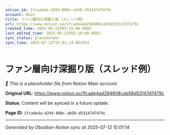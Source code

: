 ```yaml
---
notion_id: 1fcade4a-d294-808c-ab58-d53147d7479c
account: Main
title: ファン層向け深掘り版（スレッド例）
url: https://www.notion.so/1fcade4ad294808cab58d53147d7479c
created_time: 2025-05-23T03:19:00.000Z
last_edited_time: 2025-05-23T03:19:00.000Z
sync_status: placeholder
sync_time: 2025-07-12T15:01:14.961914
---
```


# ファン層向け深掘り版（スレッド例）

*🔄 This is a placeholder file from Notion Main account.*

**Original URL**: https://www.notion.so/1fcade4ad294808cab58d53147d7479c

**Status**: Content will be synced in a future update.

**Page ID**: `1fcade4a-d294-808c-ab58-d53147d7479c`

---

*Generated by Obsidian-Notion sync at 2025-07-12 15:01:14*
